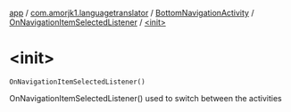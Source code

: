[app](../../../index.md) / [com.amorjk1.languagetranslator](../../index.md) / [BottomNavigationActivity](../index.md) / [OnNavigationItemSelectedListener](index.md) / [&lt;init&gt;](./-init-.md)

# &lt;init&gt;

`OnNavigationItemSelectedListener()`

OnNavigationItemSelectedListener() used to switch between the activities

